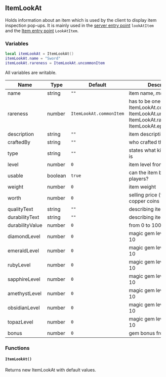 ## ItemLookAt

Holds information about an item which is used by the client to display item inspection pop-ups. It is mainly used in the
[server entry point](#item-inspection) `lookAtItem` and the [Item entry point](#items) `LookAtItem`.

### Variables

```lua
local itemLookAt = ItemLookAt()
itemLookAt.name = "Sword"
itemLookAt.rareness = ItemLookAt.uncommonItem
```

All variables are writable.

Name            | Type    | Default                 | Description
--------------- | ------- | ----------------------- | -----------
name            | string  | `""`                    | item name, _must_ be set
rareness        | number  | `ItemLookAt.commonItem` | has to be one of ItemLookAt.commonItem, ItemLookAt.uncommonItem, ItemLookAt.rareItem, ItemLookAt.epicItem
description     | string  | `""`                    | item description
craftedBy       | string  | `""`                    | who crafted the item
type            | string  | `""`                    | states what kind of item this is
level           | number  | `0`                     | item level from 0 to 100
usable          | boolean | `true`                  | can the item be used by players?
weight          | number  | `0`                     | item weight
worth           | number  | `0`                     | selling price (to NPCs) in copper coins
qualityText     | string  | `""`                    | describing item quality
durabilityText  | string  | `""`                    | describing item durability
durabilityValue | number  | `0`                     | from 0 to 100 in percent
diamondLevel    | number  | `0`                     | magic gem level from 0 to 10
emeraldLevel    | number  | `0`                     | magic gem level from 0 to 10
rubyLevel       | number  | `0`                     | magic gem level from 0 to 10
sapphireLevel   | number  | `0`                     | magic gem level from 0 to 10
amethystLevel   | number  | `0`                     | magic gem level from 0 to 10
obsidianLevel   | number  | `0`                     | magic gem level from 0 to 10
topazLevel      | number  | `0`                     | magic gem level from 0 to 10
bonus           | number  | `0`                     | gem bonus from 0 to 255

### Functions

#### `ItemLookAt()`

Returns new ItemLookAt with default values.

